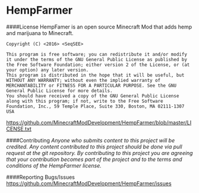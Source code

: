 # HempFarmer

####License
HempFamer is an open source Minecraft Mod that adds hemp and marijuana to Minecraft.

    Copyright (C) <2016> <SeqSEE>
    
    This program is free software; you can redistribute it and/or modify it under the terms of the GNU General Public License as published by the Free Software Foundation; either version 2 of the License, or (at your option) any later version.
    This program is distributed in the hope that it will be useful, but WITHOUT ANY WARRANTY; without even the implied warranty of MERCHANTABILITY or FITNESS FOR A PARTICULAR PURPOSE. See the GNU General Public License for more details.
    You should have received a copy of the GNU General Public License along with this program; if not, write to the Free Software Foundation, Inc., 59 Temple Place, Suite 330, Boston, MA 02111-1307 USA

https://github.com/MinecraftModDevelopment/HempFarmer/blob/master/LICENSE.txt

####Contributing
_Anyone who submits content to this project will be credited.
Any content contributed to this project should be done via pull request at the git repository.
By contributing to this project you are agreeing that your contribution becomes part of the project and to the terms and conditions of the HempFarmer license._


####Reporting Bugs/Issues
https://github.com/MinecraftModDevelopment/HempFarmer/issues
